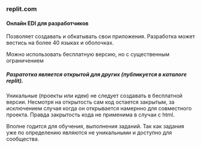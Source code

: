 ### replit.com

#### Онлайн EDI для разработчиков
Позволяет создавать и обкатывать свои приложения. Разработка может вестись на более 40 языках и оболочках.

Можно использовать бесплатную версию, но с существенным ограничением 
##### Разратотка является открытой для других (публикуется в каталоге replit).
Уникальные (проекты или идеи) не следует создавать в бесплатной версии.
Несмотря на открытость сам код остается закрытым, за исключением случая когда он открывается намернно для совместного проекта. Правда закрытость кода не применима в случаи с html.

Вполне годится для обучения, выполнения заданий. Так как задания уже по определению являются не уникальными и доступно для сообщества.
